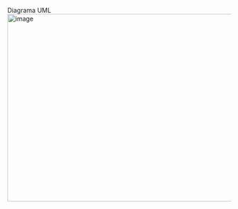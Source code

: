 Diagrama UML
<img width="563" height="422" alt="image" src="https://github.com/user-attachments/assets/a3c67ee9-bb9b-4deb-9fc8-4737c23ac301" />

